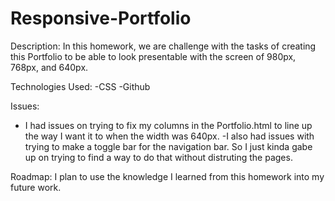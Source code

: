 # Responsive-Portfolio

Description:
In this homework, we are challenge with the tasks of creating this Portfolio to be able to look presentable with the screen of 980px, 768px, and 640px.

Technologies Used:
-CSS
-Github

Issues:
- I had issues on trying to fix my columns in the Portfolio.html to line up the way I want it to when the width was 640px.
-I also had issues with trying to make a toggle bar for the navigation bar. So I just kinda gabe up on trying to find a way to do that without distruting the pages.

Roadmap:
I plan to use the knowledge I learned from this homework into my future work.

